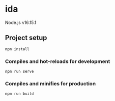 # ida
Node.js v16.15.1
## Project setup
```
npm install
```

### Compiles and hot-reloads for development
```
npm run serve
```

### Compiles and minifies for production
```
npm run build
